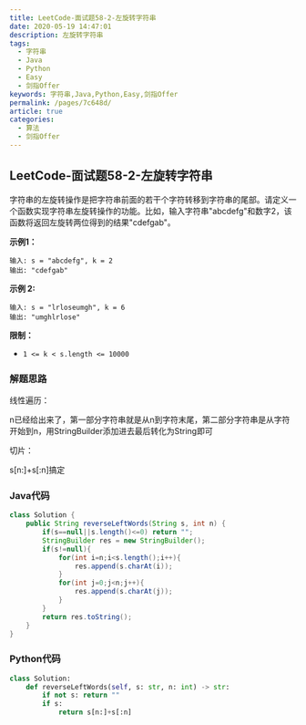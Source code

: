 ```yaml
---
title: LeetCode-面试题58-2-左旋转字符串
date: 2020-05-19 14:47:01
description: 左旋转字符串
tags: 
  - 字符串
  - Java
  - Python
  - Easy
  - 剑指Offer
keywords: 字符串,Java,Python,Easy,剑指Offer
permalink: /pages/7c648d/
article: true
categories: 
  - 算法
  - 剑指Offer
---
```


## LeetCode-面试题58-2-左旋转字符串

字符串的左旋转操作是把字符串前面的若干个字符转移到字符串的尾部。请定义一个函数实现字符串左旋转操作的功能。比如，输入字符串"abcdefg"和数字2，该函数将返回左旋转两位得到的结果"cdefgab"。

 <!--more-->

**示例1：**

```
输入: s = "abcdefg", k = 2
输出: "cdefgab"
```

**示例 2:**

```
输入: s = "lrloseumgh", k = 6
输出: "umghlrlose"
```

**限制：**

- `1 <= k < s.length <= 10000`

### 解题思路

线性遍历：

n已经给出来了，第一部分字符串就是从n到字符末尾，第二部分字符串是从字符开始到n，用StringBuilder添加进去最后转化为String即可

切片：

s[n:]+s[:n]搞定

### Java代码

```java
class Solution {
    public String reverseLeftWords(String s, int n) {
        if(s==null||s.length()<=0) return "";
        StringBuilder res = new StringBuilder();
        if(s!=null){
            for(int i=n;i<s.length();i++){
                res.append(s.charAt(i));
            }
            for(int j=0;j<n;j++){
                res.append(s.charAt(j));
            }
        }
        return res.toString();
    }
}
```

### Python代码

```python
class Solution:
    def reverseLeftWords(self, s: str, n: int) -> str:
        if not s: return ""
        if s:
            return s[n:]+s[:n]
```

